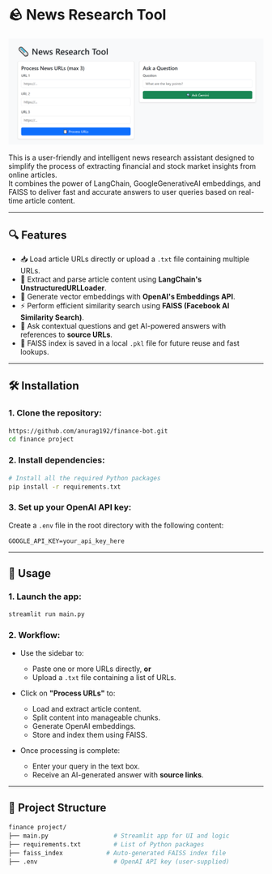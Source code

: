 
# 🪨  News Research Tool
![App Screenshot](https://github.com/anurag192/finance-bot/blob/main/research.png)

This is a user-friendly and intelligent news research assistant designed to simplify the process of extracting financial and stock market insights from online articles.  
It combines the power of LangChain, GoogleGenerativeAI embeddings, and FAISS to deliver fast and accurate answers to user queries based on real-time article content.

---

## 🔍 Features

- 📥 Load article URLs directly or upload a `.txt` file containing multiple URLs.
- 📰 Extract and parse article content using **LangChain's UnstructuredURLLoader**.
- 🧠 Generate vector embeddings with **OpenAI's Embeddings API**.
- ⚡ Perform efficient similarity search using **FAISS (Facebook AI Similarity Search)**.
- 💬 Ask contextual questions and get AI-powered answers with references to **source URLs**.
- 💾 FAISS index is saved in a local `.pkl` file for future reuse and fast lookups.

---

## 🛠️ Installation

### 1. Clone the repository:
```bash
https://github.com/anurag192/finance-bot.git
cd finance project
```

### 2. Install dependencies:
```bash
# Install all the required Python packages
pip install -r requirements.txt
```

### 3. Set up your OpenAI API key:
Create a `.env` file in the root directory with the following content:

```env
GOOGLE_API_KEY=your_api_key_here
```

---

## 🚀 Usage

### 1. Launch the app:
```bash
streamlit run main.py
```

### 2. Workflow:

- Use the sidebar to:
  - Paste one or more URLs directly, **or**
  - Upload a `.txt` file containing a list of URLs.

- Click on **"Process URLs"** to:
  - Load and extract article content.
  - Split content into manageable chunks.
  - Generate OpenAI embeddings.
  - Store and index them using FAISS.

- Once processing is complete:
  - Enter your query in the text box.
  - Receive an AI-generated answer with **source links**.

---

## 📁 Project Structure

```bash
finance project/
├── main.py                  # Streamlit app for UI and logic
├── requirements.txt         # List of Python packages
├── faiss_index            # Auto-generated FAISS index file
├── .env                     # OpenAI API key (user-supplied)
```





